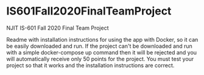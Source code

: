 # IS601Fall2020FinalTeamProject
NJIT IS-601 Fall 2020 Final Team Project

Readme with installation instructions for using the app with Docker, so it can be easily downloaded and run.  If the project can't be downloaded and run with a simple docker-compose up command then it will be rejected and you will automatically receive only 50 points for the project.   You must test your project so that it works and the installation instructions are correct.
